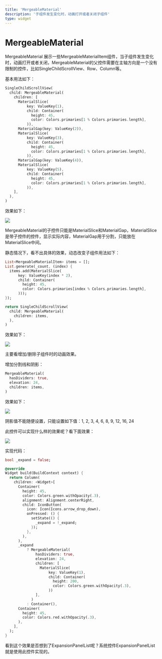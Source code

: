 ```yaml
---
title: 'MergeableMaterial'
description: '子组件发生变化时，动画打开或者关闭子组件'  
type: widget
---
```


# MergeableMaterial

MergeableMaterial 展示一些MergeableMaterialItem组件，当子组件发生变化时，动画打开或者关闭，MergeableMaterial的父控件需要在主轴方向是一个没有限制的控件，比如SingleChildScrollView、Row、Column等。

基本用法如下：

```dart
SingleChildScrollView(
  child: MergeableMaterial(
    children: [
      MaterialSlice(
          key: ValueKey(1),
          child: Container(
            height: 45,
            color: Colors.primaries[1 % Colors.primaries.length],
          )),
      MaterialGap(key: ValueKey(2)),
      MaterialSlice(
          key: ValueKey(3),
          child: Container(
            height: 45,
            color: Colors.primaries[1 % Colors.primaries.length],
          )),
      MaterialGap(key: ValueKey(4)),
      MaterialSlice(
          key: ValueKey(5),
          child: Container(
            height: 45,
            color: Colors.primaries[1 % Colors.primaries.length],
          )),
    ],
  ),
)
```

效果如下：

![](http://img.laomengit.com/image-20200428161136275.png)

MergeableMaterial的子控件只能是MaterialSlice和MaterialGap，MaterialSlice是带子控件的控件，显示实际内容，MaterialGap用于分割，只能放在MaterialSlice中间。



静态情况下，看不出具体的效果，动态改变子组件用法如下：

```dart
List<MergeableMaterialItem> items = [];
List.generate(_count, (index) {
  items.add(MaterialSlice(
      key: ValueKey(index * 2),
      child: Container(
        height: 45,
        color: Colors.primaries[index % Colors.primaries.length],
      )));
});

return SingleChildScrollView(
  child: MergeableMaterial(
    children: items,
  ),
)
```

效果如下：

![](http://img.laomengit.com/MergeableMaterial_1.gif)

主要看增加/删除子组件时的动画效果。

增加分割线和阴影：

```dart
MergeableMaterial(
  hasDividers: true,
  elevation: 24,
  children: items,
)
```

效果如下：

![](http://img.laomengit.com/image-20200428162442913.png)

阴影值不能随便设置，只能设置如下值：1, 2, 3, 4, 6, 8, 9, 12, 16, 24

此控件可以实现什么样的效果呢？看下面效果：

![](http://img.laomengit.com/MergeableMaterial_2.gif)

实现代码：

```dart
bool _expand = false;

@override
Widget build(BuildContext context) {
  return Column(
    children: <Widget>[
      Container(
        height: 45,
        color: Colors.green.withOpacity(.3),
        alignment: Alignment.centerRight,
        child: IconButton(
          icon: Icon(Icons.arrow_drop_down),
          onPressed: () {
            setState(() {
              _expand = !_expand;
            });
          },
        ),
      ),
      _expand
          ? MergeableMaterial(
              hasDividers: true,
              elevation: 24,
              children: [
                MaterialSlice(
                    key: ValueKey(1),
                    child: Container(
                      height: 200,
                      color: Colors.green.withOpacity(.3),
                    ))
              ],
            )
          : Container(),
      Container(
        height: 45,
        color: Colors.red.withOpacity(.3),
      ),
    ],
  );
}
```

看到这个效果是否想到了ExpansionPanelList呢？系统控件ExpansionPanelList就是使用此控件实现的。

